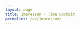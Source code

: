 ```yaml
---
layout: page
title: Impressum - Time Cockpit
permalink: /de/impressum/
---
```


<h1>
  <br />
</h1>
